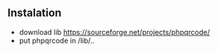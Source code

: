 

## Instalation
- download lib https://sourceforge.net/projects/phpqrcode/
- put phpqrcode in /lib/..
